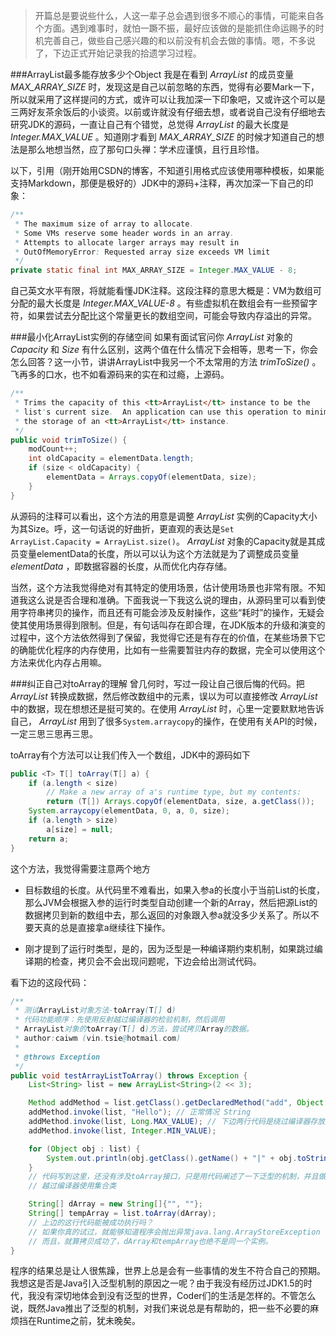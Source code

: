 >开篇总是要说些什么，人这一辈子总会遇到很多不顺心的事情，可能来自各个方面。遇到难事时，就怕一蹶不振，最好应该做的是能抓住命运赐予的时机完善自己，做些自己感兴趣的和以前没有机会去做的事情。嗯，不多说了，下边正式开始记录我的拾遗学习过程。

###ArrayList最多能存放多少个Object
我是在看到 *ArrayList* 的成员变量 *MAX_ARRAY_SIZE* 时，发现这是自己以前忽略的东西，觉得有必要Mark一下，所以就采用了这样提问的方式，或许可以让我加深一下印象吧，又或许这个可以是三两好友茶余饭后的小谈资。以前或许就没有仔细去想，或者说自己没有仔细地去研究JDK的源码，一直让自己有个错觉，总觉得 *ArrayList* 的最大长度是 *Integer.MAX_VALUE* 。知道刚才看到 *MAX_ARRAY_SIZE* 的时候才知道自己的想法是那么地想当然，应了那句口头禅：学术应谨慎，且行且珍惜。

以下，引用（刚开始用CSDN的博客，不知道引用格式应该使用哪种模板，如果能支持Markdown，那便是极好的）JDK中的源码+注释，再次加深一下自己的印象：

```java
/** 
 * The maximum size of array to allocate. 
 * Some VMs reserve some header words in an array. 
 * Attempts to allocate larger arrays may result in 
 * OutOfMemoryError: Requested array size exceeds VM limit 
 */  
private static final int MAX_ARRAY_SIZE = Integer.MAX_VALUE - 8; 
```
自己英文水平有限，将就能看懂JDK注释。这段注释的意思大概是：VM为数组可分配的最大长度是 *Integer.MAX_VALUE-8* 。有些虚拟机在数组会有一些预留字符，如果尝试去分配比这个常量更长的数组空间，可能会导致内存溢出的异常。

###最小化ArrayList实例的存储空间
如果有面试官问你 *ArrayList* 对象的 *Capacity* 和 *Size* 有什么区别，这两个值在什么情况下会相等，思考一下，你会怎么回答？这一小节，讲讲ArrayList中我另一个不太常用的方法 *trimToSize()* 。飞再多的口水，也不如看源码来的实在和过瘾，上源码。

```java
/** 
 * Trims the capacity of this <tt>ArrayList</tt> instance to be the 
 * list's current size.  An application can use this operation to minimize 
 * the storage of an <tt>ArrayList</tt> instance. 
 */  
public void trimToSize() {  
    modCount++;  
    int oldCapacity = elementData.length;  
    if (size < oldCapacity) {  
        elementData = Arrays.copyOf(elementData, size);  
    }  
}
```
从源码的注释可以看出，这个方法的用意是调整 *ArrayList* 实例的Capacity大小为其Size。呼，这一句话说的好曲折，更直观的表达是<code>Set ArrayList.Capacity = ArrayList.size()</code>。 *ArrayList* 对象的Capacity就是其成员变量elementData的长度，所以可以认为这个方法就是为了调整成员变量 *elementData* ，即数据容器的长度，从而优化内存存储。

当然，这个方法我觉得绝对有其特定的使用场景，估计使用场景也非常有限。不知道我这么说是否合理和准确。下面我说一下我这么说的理由，从源码里可以看到使用字符串拷贝的操作，而且还有可能会涉及反射操作，这些“耗时”的操作，无疑会使其使用场景得到限制。但是，有句话叫存在即合理，在JDK版本的升级和演变的过程中，这个方法依然得到了保留，我觉得它还是有存在的价值，在某些场景下它的确能优化程序的内存使用，比如有一些需要暂驻内存的数据，完全可以使用这个方法来优化内存占用嘛。

###纠正自己对toArray的理解
曾几何时，写过一段让自己很后悔的代码。把 *ArrayList* 转换成数据，然后修改数组中的元素，误以为可以直接修改 *ArrayList* 中的数据，现在想想还是挺可笑的。在使用 *ArrayList* 时，心里一定要默默地告诉自己， *ArrayList* 用到了很多<code>System.arraycopy</code>的操作，在使用有关API的时候，一定三思三思再三思。

toArray有个方法可以让我们传入一个数组，JDK中的源码如下

```java
public <T> T[] toArray(T[] a) {  
    if (a.length < size)  
        // Make a new array of a's runtime type, but my contents:  
        return (T[]) Arrays.copyOf(elementData, size, a.getClass());  
    System.arraycopy(elementData, 0, a, 0, size);  
    if (a.length > size)  
        a[size] = null;  
    return a;  
}  
```
这个方法，我觉得需要注意两个地方

* 目标数组的长度。从代码里不难看出，如果入参a的长度小于当前List的长度，那么JVM会根据入参的运行时类型自动创建一个新的Array，然后把源List的数据拷贝到新的数组中去，那么返回的对象跟入参a就没多少关系了。所以不要天真的总是直接拿a继续往下操作。

* 刚才提到了运行时类型，是的，因为泛型是一种编译期约束机制，如果跳过编译期的检查，拷贝会不会出现问题呢，下边会给出测试代码。

看下边的这段代码：

```java
/**
 * 测试ArrayList对象方法-toArray(T[] d)
 * 代码功能顺序：先使用反射越过编译器的检验机制，然后调用
 * ArrayList对象的toArray(T[] d)方法，尝试拷贝Array的数据。
 * author:caiwm (vin.tsie@hotmail.com)
 *
 * @throws Exception
 */
public void testArrayListToArray() throws Exception {
    List<String> list = new ArrayList<String>(2 << 3);

    Method addMethod = list.getClass().getDeclaredMethod("add", Object.class);
    addMethod.invoke(list, "Hello"); // 正常情况 String
    addMethod.invoke(list, Long.MAX_VALUE); // 下边两行代码是绕过编译器存放整形
    addMethod.invoke(list, Integer.MIN_VALUE);

    for (Object obj : list) {
        System.out.println(obj.getClass().getName() + "|" + obj.toString());
    }
    // 代码写到这里，还没有涉及toArray接口，只是用代码阐述了一下泛型的机制，并且做到了
    // 越过编译器使用集合类

    String[] dArray = new String[]{"", ""};
    String[] tempArray = list.toArray(dArray);
    // 上边的这行代码能被成功执行吗？ 
    // 如果你真的试过，就能够知道程序会抛出异常java.lang.ArrayStoreException
    // 而且，就算拷贝成功了，dArray和tempArray也绝不是同一个实例。
}
```
程序的结果总是让人很焦躁，世界上总是会有一些事情的发生不符合自己的预期。我想这是否是Java引入泛型机制的原因之一呢？由于我没有经历过JDK1.5的时代，我没有深切地体会到没有泛型的世界，Coder们的生活是怎样的。不管怎么说，既然Java推出了泛型的机制，对我们来说总是有帮助的，把一些不必要的麻烦挡在Runtime之前，犹未晚矣。


